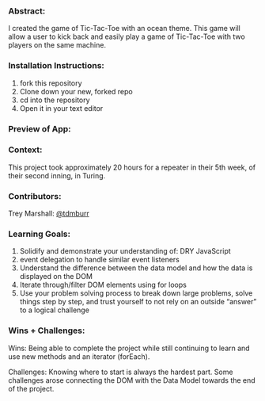 ### Abstract:
I created the game of Tic-Tac-Toe with an ocean theme. This game will allow a user to kick back and easily play a game of Tic-Tac-Toe with two players on the same machine.

### Installation Instructions:
1. fork this repository
2. Clone down your new, forked repo
3. cd into the repository
4. Open it in your text editor


### Preview of App:


### Context:

This project took approximately 20 hours for a repeater in their 5th week, of their second inning, in Turing.


### Contributors:
Trey Marshall: [@tdmburr](https://github.com/tdmburr)

### Learning Goals:
1. Solidify and demonstrate your understanding of:
DRY JavaScript
2. event delegation to handle similar event listeners
3. Understand the difference between the data model and how the data is displayed on the DOM
4. Iterate through/filter DOM elements using for loops
5. Use your problem solving process to break down large problems, solve things step by step, and trust yourself to not rely on an outside “answer” to a logical challenge


### Wins + Challenges:
Wins: Being able to complete the project while still continuing to learn and use new methods and an iterator (forEach).

Challenges: Knowing where to start is always the hardest part. Some challenges arose connecting the DOM with the Data Model towards the end of the project.
